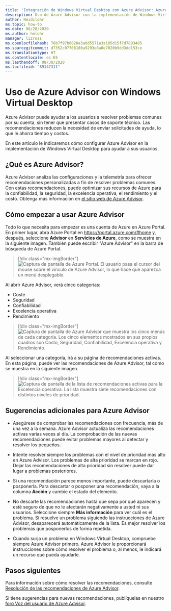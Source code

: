 ```yaml
---
title: 'Integración de Windows Virtual Desktop con Azure Advisor: Azure'
description: Uso de Azure Advisor con la implementación de Windows Virtual Desktop.
author: Heidilohr
ms.topic: how-to
ms.date: 08/28/2020
ms.author: helohr
manager: lizross
ms.openlocfilehash: 76b7f97b6020a3a0d5571a3a105d15f7d7893485
ms.sourcegitcommit: d7352c07708180a9293e8a0e7020b9dd3dd153ce
ms.translationtype: HT
ms.contentlocale: es-ES
ms.lasthandoff: 08/30/2020
ms.locfileid: "89147311"
---
```

# <a name="use-azure-advisor-with-windows-virtual-desktop"></a>Uso de Azure Advisor con Windows Virtual Desktop

Azure Advisor puede ayudar a los usuarios a resolver problemas comunes por su cuenta, sin tener que presentar casos de soporte técnico. Las recomendaciones reducen la necesidad de enviar solicitudes de ayuda, lo que le ahorra tiempo y costos.

En este artículo le indicaremos cómo configurar Azure Advisor en la implementación de Windows Virtual Desktop para ayudar a sus usuarios.

## <a name="what-is-azure-advisor"></a>¿Qué es Azure Advisor?

Azure Advisor analiza las configuraciones y la telemetría para ofrecer recomendaciones personalizadas a fin de resolver problemas comunes. Con estas recomendaciones, puede optimizar sus recursos de Azure para la confiabilidad, la seguridad, la excelencia operativa, el rendimiento y el costo. Obtenga más información en [el sitio web de Azure Advisor](https://azure.microsoft.com/services/advisor/).

## <a name="how-to-start-using-azure-advisor"></a>Cómo empezar a usar Azure Advisor

Todo lo que necesita para empezar es una cuenta de Azure en Azure Portal. En primer lugar, abra Azure Portal en <https://portal.azure.com/#home> y, después, seleccione **Advisor** en **Servicios de Azure**, como se muestra en la siguiente imagen. También puede escribir "Azure Advisor" en la barra de búsqueda de Azure Portal.

> [!div class="mx-imgBorder"]
> ![Captura de pantalla de Azure Portal. El usuario pasa el cursor del mouse sobre el vínculo de Azure Advisor, lo que hace que aparezca un menú desplegable.](media/azure-advisor.png)

Al abrir Azure Advisor, verá cinco categorías:

- Coste
- Seguridad
- Confiabilidad
- Excelencia operativa
- Rendimiento

> [!div class="mx-imgBorder"]
> ![Captura de pantalla de Azure Advisor que muestra los cinco menús de cada categoría. Los cinco elementos mostrados en sus propios cuadros son Costo, Seguridad, Confiabilidad, Excelencia operativa y Rendimiento.](media/advisor-categories.png)

Al seleccionar una categoría, irá a su página de recomendaciones activas. En esta página, puede ver las recomendaciones de Azure Advisor, tal como se muestra en la siguiente imagen.

> [!div class="mx-imgBorder"]
> ![Captura de pantalla de la lista de recomendaciones activas para la Excelencia operativa. La lista muestra siete recomendaciones con distintos niveles de prioridad.](media/active-suggestions.png)

## <a name="additional-tips-for-azure-advisor"></a>Sugerencias adicionales para Azure Advisor

- Asegúrese de comprobar las recomendaciones con frecuencia, más de una vez a la semana. Azure Advisor actualiza las recomendaciones activas varias veces al día. La comprobación de las nuevas recomendaciones puede evitar problemas mayores al detectar y resolver los pequeños.

- Intente resolver siempre los problemas con el nivel de prioridad más alto en Azure Advisor. Los problemas de alta prioridad se marcan en rojo. Dejar las recomendaciones de alta prioridad sin resolver puede dar lugar a problemas posteriores.

- Si una recomendación parece menos importante, puede descartarla o posponerla. Para descartar o posponer una recomendación, vaya a la columna **Acción** y cambie el estado del elemento.

- No descarte las recomendaciones hasta que sepa por qué aparecen y esté seguro de que no le afectarán negativamente a usted ni sus usuarios. Seleccione siempre **Más información** para ver cuál es el problema. Si resuelve un problema siguiendo las instrucciones de Azure Advisor, desaparecerá automáticamente de la lista. Es mejor resolver los problemas que posponerlos de forma repetida.

- Cuando surja un problema en Windows Virtual Desktop, compruebe siempre Azure Advisor primero. Azure Advisor le proporcionará instrucciones sobre cómo resolver el problema o, al menos, le indicará un recurso que pueda ayudarle.

## <a name="next-steps"></a>Pasos siguientes

Para información sobre cómo resolver las recomendaciones, consulte [Resolución de las recomendaciones de Azure Advisor](azure-advisor-recommendations.md).

Si tiene sugerencias para nuevas recomendaciones, publíquelas en nuestro [foro Voz del usuario de Azure Advisor](https://windowsvirtualdesktop.uservoice.com/forums/930847-azure-advisor-recommendations).
